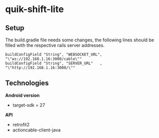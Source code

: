 # quik-shift-lite

## Setup
The build.gradle file needs some changes, the following lines should be filled with the respective rails server addresses.

```
buildConfigField "String", "WEBSOCKET_URL", "\"ws://192.168.1.16:3000/cable\""
buildConfigField "String", "SERVER_URL"   , "\"http://192.168.1.16:3000/\""
```

## Technologies

**Android version**

* target-sdk = 27

**API**

* retrofit2
* actioncable-client-java
